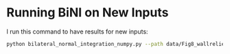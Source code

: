 # Running BiNI on New Inputs

I run this command to have results for new inputs:

```bash
python bilateral_normal_integration_numpy.py --path data/Fig8_wallrelief/
